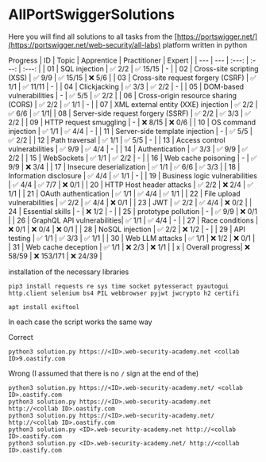 # AllPortSwiggerSolutions
Here you will find all solutions to all tasks from the [https://portswigger.net/](https://portswigger.net/web-security/all-labs) platform written in python



Progress
| ID | Topic | Apprentice | Practitioner | Expert | 
| --- | --- | :---: | :---: | :---: |
| 01 | SQL injection | :white_check_mark: 2/2 | :white_check_mark: 15/15 | - |
| 02 | Cross-site scripting (XSS) | :white_check_mark: 9/9 | :white_check_mark: 15/15 | :x: 5/6 |
| 03 | Cross-site request forgery (CSRF) | :white_check_mark: 1/1 | :white_check_mark: 11/11 | - |
| 04 | Clickjacking | :white_check_mark: 3/3 | :white_check_mark: 2/2 | - |
| 05 | DOM-based vulnerabilities | - | :white_check_mark: 5/5 | :white_check_mark: 2/2 |
| 06 | Cross-origin resource sharing (CORS) | :white_check_mark: 2/2 | :white_check_mark: 1/1 | -  |
| 07 | XML external entity (XXE) injection | :white_check_mark: 2/2 | :white_check_mark: 6/6 | :white_check_mark: 1/1|
| 08 | Server-side request forgery (SSRF) | :white_check_mark: 2/2 | :white_check_mark: 3/3 | :white_check_mark: 2/2 |
| 09 | HTTP request smuggling | - | :x: 8/15 | :x: 0/6 |
| 10 | OS command injection | :white_check_mark: 1/1 | :white_check_mark: 4/4 | - |
| 11 | Server-side template injection | - | :white_check_mark: 5/5 | :white_check_mark: 2/2 |
| 12 | Path traversal | :white_check_mark: 1/1 | :white_check_mark: 5/5 | - |
| 13 | Access control vulnerabilities | :white_check_mark: 9/9 | :white_check_mark: 4/4 | - |
| 14 | Authentication | :white_check_mark: 3/3 | :white_check_mark: 9/9 | :white_check_mark: 2/2 | 
| 15 | WebSockets | :white_check_mark: 1/1 | :white_check_mark: 2/2 | - |
| 16 | Web cache poisoning | - | :white_check_mark: 9/9 | :x: 3/4 | 
| 17 | Insecure deserialization | :white_check_mark: 1/1 | :white_check_mark: 6/6 | :white_check_mark: 3/3 |
| 18 | Information disclosure | :white_check_mark: 4/4 | :white_check_mark: 1/1 | - |
| 19 | Business logic vulnerabilities | :white_check_mark: 4/4 | :white_check_mark: 7/7 | :x: 0/1 |
| 20 | HTTP Host header attacks | :white_check_mark: 2/2 | :x: 2/4 | :white_check_mark: 1/1 |
| 21 | OAuth authentication | :white_check_mark: 1/1 | :white_check_mark: 4/4 | :white_check_mark: 1/1 |
| 22 | File upload vulnerabilities | :white_check_mark: 2/2 | :white_check_mark: 4/4 | :x: 0/1 |
| 23 | JWT  | :white_check_mark: 2/2 | :white_check_mark: 4/4 | :x: 0/2 |
| 24 | Essential skills | - | :x: 1/2 | - |
| 25 | prototype pollution | - | :white_check_mark: 9/9 | :x: 0/1 |
| 26 | GraphQL API vulnerabilities| :white_check_mark: 1/1 | :white_check_mark: 4/4 | - |
| 27 | Race conditions | :x: 0/1 | :x: 0/4 | :x: 0/1 |
| 28 | NoSQL injection | :white_check_mark: 2/2 | :x: 1/2 | - |
| 29 | API testing | :white_check_mark: 1/1 | :white_check_mark: 3/3 | :white_check_mark: 1/1 |
| 30 | Web LLM attacks | :white_check_mark: 1/1 | :x: 1/2 | :x: 0/1 |
| 31 | Web cache deception |  :white_check_mark: 1/1 | :x: 2/3 | :x: 1/1 |
| x | Overall progress| :x: 58/59 | :x: 153/171 | :x: 24/39 |





installation of the necessary libraries
```
pip3 install requests re sys time socket pytesseract pyautogui http.client selenium bs4 PIL webbrowser pyjwt jwcrypto h2 certifi
```
```
apt install exiftool
```


In each case the script works the same way

Correct
```
python3 solution.py https://<ID>.web-security-academy.net <collab ID>9.oastify.com
```

Wrong (I assumed that there is no `/` sign at the end of the)
```
python3 solution.py https://<ID>.web-security-academy.net/ <collab ID>.oastify.com
python3 solution.py https://<ID>.web-security-academy.net http://<collab ID>.oastify.com
python3 solution.py https://<ID>.web-security-academy.net/ http://<collab ID>.oastify.com
python3 solution.py <ID>.web-security-academy.net http://<collab ID>.oastify.com
python3 solution.py <ID>.web-security-academy.net/ http://<collab ID>.oastify.com
```

